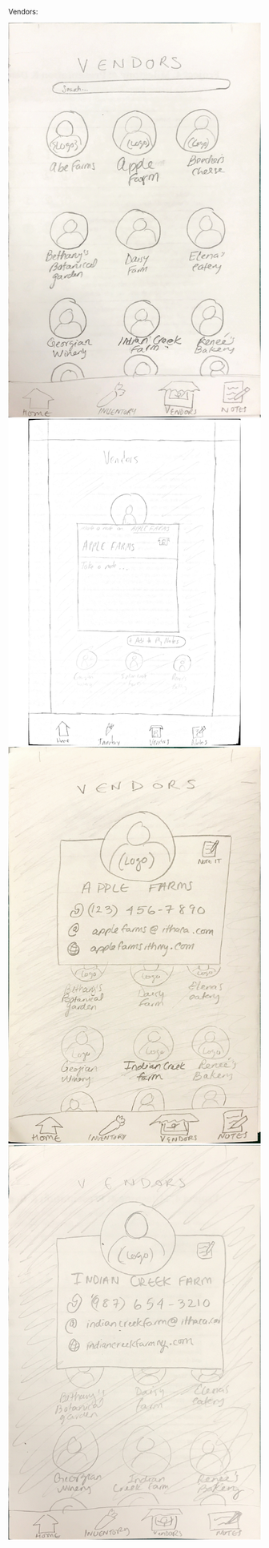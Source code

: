 Vendors:

![Vendors](vendors.jpg)
![Vendor Note](vendornote.png)
![Apple Farms](applefarms.jpg)
![Indian Creek Farm](indiancreekfarm.jpg)